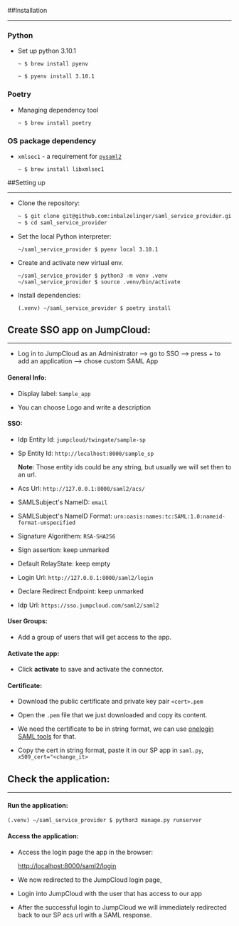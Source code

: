 ##Installation
***

### Python

- Set up python 3.10.1
    ```
    ~ $ brew install pyenv
    
    ~ $ pyenv install 3.10.1
    ```

### Poetry
- Managing dependency tool
    ```
    ~ $ brew install poetry
    ```


### OS package dependency

- `xmlsec1` - a requirement for [`pysaml2`](https://pysaml2.readthedocs.io/en/latest/install.html#install-pysaml2)
  ```
  ~ $ brew install libxmlsec1
  ```


##Setting up
***

- Clone the repository:

   ```sh
   ~ $ git clone git@github.com:inbalzelinger/saml_service_provider.git
   ~ $ cd saml_service_provider
   ```

- Set the local Python interpreter: 
    ```
    ~/saml_service_provider $ pyenv local 3.10.1
    ```

- Create and activate new virtual env.

    ```
    ~/saml_service_provider $ python3 -m venv .venv
    ~/saml_service_provider $ source .venv/bin/activate
    ```

- Install dependencies: 
   ```
   (.venv) ~/saml_service_provider $ poetry install
   ```


## Create SSO app on JumpCloud:
***


- Log in to JumpCloud as an Administrator --> go to SSO  --> press + to add an application --> chose custom SAML App

#### General Info:

- Display label: `Sample_app`


- You can choose Logo and write a description

#### SSO:

- Idp Entity Id:  `jumpcloud/twingate/sample-sp`


- Sp Entity Id: `http://localhost:8000/sample_sp`


  **Note**: Those entity ids could be any string, but usually we will set then to an url.

- Acs Url: `http://127.0.0.1:8000/saml2/acs/`

    
- SAMLSubject's NameID: `email`

    
- SAMLSubject's NameID Format: `urn:oasis:names:tc:SAML:1.0:nameid-format-unspecified`

    
- Signature Algorithem: `RSA-SHA256`

    
- Sign assertion: keep unmarked


- Default RelayState: keep empty

    
- Login Url: `http://127.0.0.1:8000/saml2/login` 

    
- Declare Redirect Endpoint: keep unmarked

    
- Idp Url: `https://sso.jumpcloud.com/saml2/saml2`


#### User Groups:

- Add a group of users that will get access to the app. 


#### Activate the app:

  - Click **activate** to save and activate the connector.
  
#### Certificate:

- Download the public certificate and private key pair `<cert>.pem`


- Open the `.pem` file that we just downloaded and copy its content. 


- We need the certificate to be in string format, we can use [onelogin SAML tools](https://www.samltool.com/format_x509cert.php) for that.


- Copy the cert in string format, paste it in our SP app in `saml.py`, `x509_cert="<change_it>`




## Check the application:

---

#### Run the application:

```shell
(.venv) ~/saml_service_provider $ python3 manage.py runserver
```

#### Access the application:

- Access the login page the app in the browser:

  [http://localhost:8000/saml2/login](http://localhost:8000/saml2/login)


- We now redirected to the JumpCloud login page, 


- Login into JumpCloud with the user that has access to our app


- After the successful login to JumpCloud we will immediately redirected back to our SP acs url with a SAML response.

